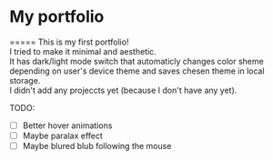 # My portfolio
=====
This is my first portfolio! <br> 
I tried to make it minimal and aesthetic. <br>
It has dark/light mode switch that automaticly changes color sheme depending on user's device theme and saves chesen theme in local storage. <br>
I didn't add any projeccts yet (because I don't have any yet). <br>

TODO:
- [ ] Better hover animations
- [ ] Maybe paralax effect
- [ ] Maybe blured blub following the mouse
